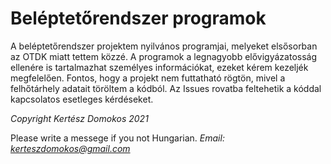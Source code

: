 # Beléptetőrendszer programok
 A beléptetőrendszer projektem nyilvános programjai, melyeket elsősorban az OTDK miatt tettem közzé.
 A programok a legnagyobb elővigyázatosság ellenére is tartalmazhat személyes információkat, ezeket kérem kezeljék megfelelően.
 Fontos, hogy a projekt nem futtatható rögtön, mivel a felhőtárhely adatait töröltem a kódból. 
 Az Issues rovatba feltehetik a kóddal kapcsolatos esetleges kérdéseket.
 
 *Copyright Kertész Domokos 2021*


 Please write a messege if you not Hungarian.
 *Email: kerteszdomokos@gmail.com*
